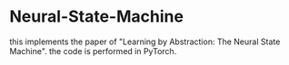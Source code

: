 # Neural-State-Machine
this implements the paper of "Learning by Abstraction: The Neural State Machine". 
the code is performed in PyTorch.
